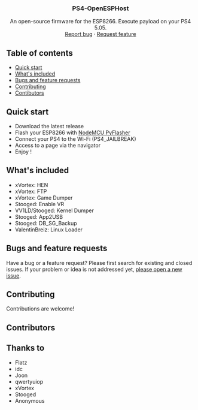 <p align="center">
  <h3 align="center">PS4-OpenESPHost</h3>

  <p align="center">
    An open-source firmware for the ESP8266. Execute payload on your PS4 5.05.
    <br>
    <a href="https://github.com/baptistecdr/PS4-OpenESPHost/issues/new">Report bug</a>
    ·
    <a href="https://github.com/baptistecdr/PS4-OpenESPHost/new">Request feature</a>
  </p>
</p>

## Table of contents

- [Quick start](#quick-start)
- [What's included](#whats-included)
- [Bugs and feature requests](#bugs-and-feature-requests)
- [Contributing](#contributing)
- [Contibutors](#contributors)

## Quick start
- Download the latest release
- Flash your ESP8266 with [NodeMCU PyFlasher](https://github.com/marcelstoer/nodemcu-pyflasher/releases)
- Connect your PS4 to the Wi-Fi (PS4_JAILBREAK)
- Access to a page via the navigator
- Enjoy !

## What's included

- xVortex: HEN
- xVortex: FTP
- xVortex: Game Dumper
- Stooged: Enable VR
- VV1LD/Stooged: Kernel Dumper
- Stooged: App2USB
- Stooged: DB_SG_Backup
- ValentinBreiz: Linux Loader

## Bugs and feature requests

Have a bug or a feature request? Please first search for existing and closed issues. If your problem or idea is not addressed yet, [please open a new issue](https://github.com/baptistecdr/PS4-OpenESPHost/issues/new).

## Contributing

Contributions are welcome!

## Contributors

## Thanks to

- Flatz
- idc
- Joon
- qwertyuiop
- xVortex
- Stooged
- Anonymous
